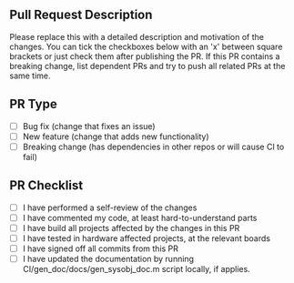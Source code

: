 ## Pull Request Description

Please replace this with a detailed description and motivation of the changes. 
You can tick the checkboxes below with an 'x' between square brackets or just check them after publishing the PR. 
If this PR contains a breaking change, list dependent PRs and try to push all related PRs at the same time.

## PR Type
- [ ] Bug fix (change that fixes an issue)
- [ ] New feature (change that adds new functionality)
- [ ] Breaking change (has dependencies in other repos or will cause CI to fail)

## PR Checklist
- [ ] I have performed a self-review of the changes
- [ ] I have commented my code, at least hard-to-understand parts
- [ ] I have build all projects affected by the changes in this PR
- [ ] I have tested in hardware affected projects, at the relevant boards
- [ ] I have signed off all commits from this PR
- [ ] I have updated the documentation by running CI/gen_doc/docs/gen_sysobj_doc.m script locally, if applies.